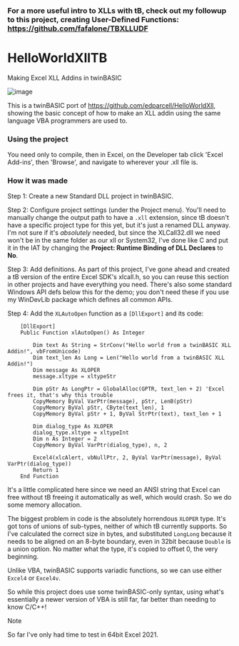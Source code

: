 ### For a more useful intro to XLLs with tB, check out my followup to this project, creating User-Defined Functions: https://github.com/fafalone/TBXLLUDF

# HelloWorldXllTB
Making Excel XLL Addins in twinBASIC

![image](https://github.com/user-attachments/assets/f310f0bd-8884-44aa-9363-d10d34020b37)

This is a twinBASIC port of https://github.com/edparcell/HelloWorldXll, showing the basic concept of how to make an XLL addin using the same language VBA programmers are used to.

### Using the project
You need only to compile, then in Excel, on the Developer tab click 'Excel Add-ins', then 'Browse', and navigate to wherever your .xll file is.

### How it was made

Step 1: Create a new Standard DLL project in twinBASIC.

Step 2: Configure project settings (under the Project menu). You'll need to manually change the output path to have a `.xll` extension, since tB doesn't have a specific project type for this yet, but it's just a renamed DLL anyway. I'm not sure if it's *absolutely* needed, but since the XLCall32.dll we need won't be in the same folder as our xll or System32, I've done like C and put it in the IAT by changing the **Project: Runtime Binding of DLL Declares** to **No**. 

Step 3: Add definitions. As part of this project, I've gone ahead and created a tB version of the entire Excel SDK's xlcall.h, so you can reuse this section in other projects and have everything you need. There's also some standard Windows API defs below this for the demo; you don't need these if you use my WinDevLib package which defines all common APIs.

Step 4: Add the `XLAutoOpen` function as a `[DllExport]` and its code:

```
    [DllExport]
    Public Function xlAutoOpen() As Integer
 
        Dim text As String = StrConv("Hello world from a twinBASIC XLL Addin!", vbFromUnicode)
        Dim text_len As Long = Len("Hello world from a twinBASIC XLL Addin!")
        Dim message As XLOPER
        message.xltype = xltypeStr
       
        Dim pStr As LongPtr = GlobalAlloc(GPTR, text_len + 2) 'Excel frees it, that's why this trouble
        CopyMemory ByVal VarPtr(message), pStr, LenB(pStr)
        CopyMemory ByVal pStr, CByte(text_len), 1
        CopyMemory ByVal pStr + 1, ByVal StrPtr(text), text_len + 1
 
        Dim dialog_type As XLOPER
        dialog_type.xltype = xltypeInt
        Dim n As Integer = 2
        CopyMemory ByVal VarPtr(dialog_type), n, 2
 
        Excel4(xlcAlert, vbNullPtr, 2, ByVal VarPtr(message), ByVal VarPtr(dialog_type))
        Return 1
    End Function
```

It's a little complicated here since we need an ANSI string that Excel can free without tB freeing it automatically as well, which would crash. So we do some memory allocation.

The biggest problem in code is the absolutely horrendous `XLOPER` type. It's got tons of unions of sub-types, neither of which tB currently supports. So I've calculated the correct size in bytes, and substituted `LongLong` because it needs to be aligned on an 8-byte boundary, even in 32bit because `Double` is a union option. No matter what the type, it's copied to offset 0, the very beginning. 

Unlike VBA, twinBASIC supports variadic functions, so we can use either `Excel4` or `Excel4v`. 

So while this project does use some twinBASIC-only syntax, using what's essentially a newer version of VBA is still far, far better than needing to know C/C++!

> [!NOTE]
> So far I've only had time to test in 64bit Excel 2021.
